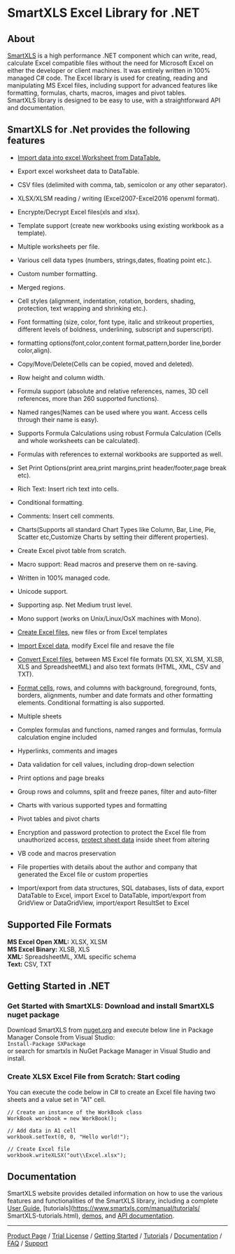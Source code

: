 #  SmartXLS Excel Library for .NET

## About
[ SmartXLS](https://www.smartxls.com) is a high performance .NET component which can write, read, calculate Excel compatible files without the need for Microsoft Excel on either the developer or client machines. 
It was entirely written in 100% managed C# code.
The Excel library is used for creating, reading and manipulating MS Excel files, including support for advanced features like formatting, formulas, charts, macros, images and pivot tables.  
SmartXLS library  is designed to be easy to use, with a straightforward API and documentation. 

##  SmartXLS for .Net provides the following features

* [Import data into excel Worksheet from DataTable.](https://smartxls.com/csharp/data.htm#vdata-import-datagrid)
* Export excel worksheet data to DataTable.
* CSV files (delimited with comma, tab, semicolon or any other separator).
* XLSX/XLSM reading / writing (Excel2007-Excel2016 openxml format).
* Encrypte/Decrypt Excel files(xls and xlsx).
* Template support (create new workbooks using existing workbook as a template).
* Multiple worksheets per file.
* Various cell data types (numbers, strings,dates, floating point etc.).
* Custom number formatting.
* Merged regions.
* Cell styles (alignment, indentation, rotation, borders, shading, protection, text wrapping and shrinking etc.).
* Font formatting (size, color, font type, italic and strikeout properties, different levels of boldness, underlining, subscript and superscript).
* formatting options(font,color,content format,pattern,border line,border color,align).
* Copy/Move/Delete(Cells can be copied, moved and deleted).
* Row height and column width.
* Formula support (absolute and relative references, names, 3D cell references, more than 260 supported functions).
* Named ranges(Names can be used where you want. Access cells through their name is easy).
* Supports Formula Calculations using robust Formula Calculation (Cells and whole worksheets can be calculated).
* Formulas with references to external workbooks are supported as well.
* Set Print Options(print area,print margins,print header/footer,page break etc).
* Rich Text: Insert rich text into cells.
* Conditional formatting.
* Comments: Insert cell comments.
* Charts(Supports all standard Chart Types like Column, Bar, Line, Pie, Scatter etc,Customize Charts by setting their different properties).
* Create Excel pivot table from scratch.
* Macro support: Read macros and preserve them on re-saving.
* Written in 100% managed code.
* Unicode support.
* Supporting asp. Net Medium trust level.
* Mono support (works on Unix/Linux/OsX machines with Mono).

* [Create Excel files](https://www.smartxls.com/manual/basics/create-excel-file.html), new files or from Excel templates
* [Import Excel data](https://www.smartxls.com/manual/basics/import-from-xlsx-file-format.html), modify Excel file and resave the file
* [Convert Excel files](https://www.smartxls.com/manual/basics/convert-html-to-excel.html), between MS Excel file formats (XLSX, XLSM, XLSB, XLS and SpreadsheetML) and also text formats (HTML, XML, CSV and TXT).
* [Format cells](https://www.smartxls.com/manual/basics/format-excel-cells.html), rows, and columns with background, foreground, fonts, borders, alignments, number and date formats and other formatting elements. Conditional formatting is also supported.
* Multiple sheets 
* Complex formulas and functions, named ranges and formulas, formula calculation engine included
* Hyperlinks, comments and images
* Data validation for cell values, including drop-down selection
* Print options and page breaks
* Group rows and columns, split and freeze panes, filter and auto-filter
* Charts with various supported types and formatting
* Pivot tables and pivot charts
* Encryption and password protection to protect the Excel file from unauthorized access, [protect sheet data](https://www.smartxls.com/manual/basics/excel-protect-sheet.html) inside sheet from altering
* VB code and macros preservation
* File properties with details about the author and company that generated the Excel file or custom properties
* Import/export from data structures, SQL databases, lists of data, export DataTable to Excel, import Excel to DataTable, import/export from GridView or DataGridView, import/export ResultSet to Excel

## Supported File Formats
**MS Excel Open XML:** XLSX, XLSM  
**MS Excel Binary:** XLSB, XLS  
**XML:** SpreadsheetML, XML specific schema  
**Text:** CSV, TXT  

## Getting Started in .NET

### **Get Started with SmartXLS**: Download and install SmartXLS nuget package  

Download  SmartXLS from [nuget.org](https://www.nuget.org/packages/SXPackage) and execute below line in Package Manager Console from Visual Studio:  
```Install-Package SXPackage```  
or search for  smartxls in NuGet Package Manager in Visual Studio and install.


### **Create XLSX Excel File from Scratch**: Start coding

You can execute the code below in C# to create an Excel file having two sheets and a value set in "A1" cell.

```
// Create an instance of the WorkBook class
WorkBook workbook = new WorkBook();

// Add data in A1 cell
workbook.setText(0, 0, "Hello world!");

// Create Excel file
workbook.writeXLSX("out\\Excel.xlsx");
```

## Documentation
 SmartXLS website provides detailed information on how to use the various features and functionalities of the  SmartXLS library, including a complete [User Guide](https://www.smartxls.com/manual), [tutorials](https://www.smartxls.com/manual/tutorials/ SmartXLS-tutorials.html), [demos](https://www.smartxls.com/net-excel-library#demo), and [API documentation](https://www.smartxls.com/manual/API_Documentation/index.html).

---
[Product Page](https://www.smartxls.com) / [Trial License](https://www.smartxls.com/trials) / [Getting Started](https://www.smartxls.com/manual/getting-started/welcome.html) / [Tutorials](https://www.smartxls.com/tutorials) / [Documentation](https://www.smartxls.com/manual) / [FAQ](https://www.smartxls.com/faq) / [Support](https://www.smartxls.com/ask-a-question)
